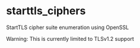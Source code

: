 starttls_ciphers
================

StartTLS cipher suite enumeration using OpenSSL

Warning: This is currently limited to TLSv1.2 support
